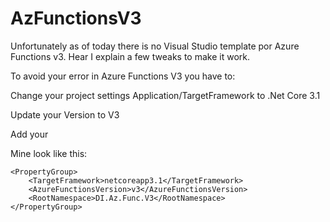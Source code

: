 # AzFunctionsV3
Unfortunately as of today there is no Visual Studio template por Azure Functions v3. Hear I explain a few tweaks to make it work.

To avoid your error in Azure Functions V3 you have to:

Change your project settings Application/TargetFramework to .Net Core 3.1

Update your Version <AzureFunctionsVersion> to V3

Add your <RootNamespace> 

Mine look like this:
```
<PropertyGroup>
    <TargetFramework>netcoreapp3.1</TargetFramework>
    <AzureFunctionsVersion>v3</AzureFunctionsVersion>
    <RootNamespace>DI.Az.Func.V3</RootNamespace>
</PropertyGroup>
```
